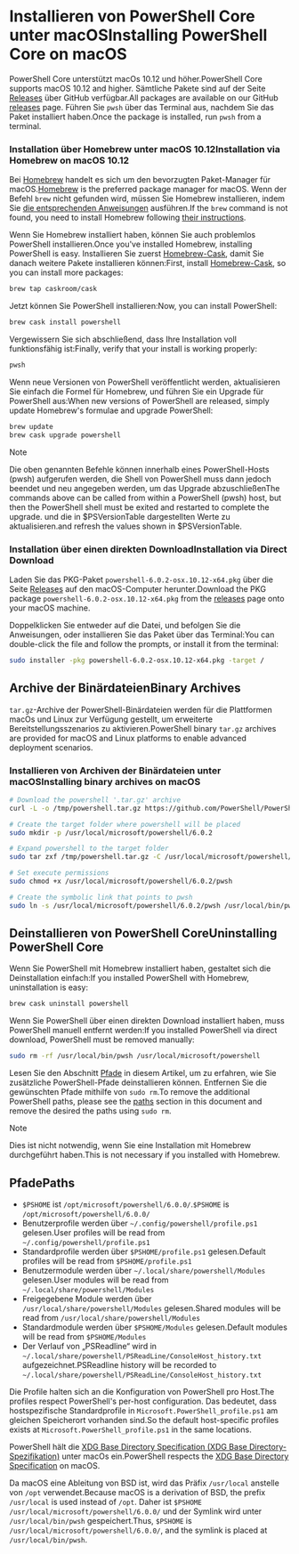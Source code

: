 # <a name="installing-powershell-core-on-macos"></a><span data-ttu-id="24de9-101">Installieren von PowerShell Core unter macOS</span><span class="sxs-lookup"><span data-stu-id="24de9-101">Installing PowerShell Core on macOS</span></span>

<span data-ttu-id="24de9-102">PowerShell Core unterstützt macOs 10.12 und höher.</span><span class="sxs-lookup"><span data-stu-id="24de9-102">PowerShell Core supports macOS 10.12 and higher.</span></span>
<span data-ttu-id="24de9-103">Sämtliche Pakete sind auf der Seite [Releases][] über GitHub verfügbar.</span><span class="sxs-lookup"><span data-stu-id="24de9-103">All packages are available on our GitHub [releases][] page.</span></span>
<span data-ttu-id="24de9-104">Führen Sie `pwsh` über das Terminal aus, nachdem Sie das Paket installiert haben.</span><span class="sxs-lookup"><span data-stu-id="24de9-104">Once the package is installed, run `pwsh` from a terminal.</span></span>

### <a name="installation-via-homebrew-on-macos-1012"></a><span data-ttu-id="24de9-105">Installation über Homebrew unter macOS 10.12</span><span class="sxs-lookup"><span data-stu-id="24de9-105">Installation via Homebrew on macOS 10.12</span></span>

<span data-ttu-id="24de9-106">Bei [Homebrew][brew] handelt es sich um den bevorzugten Paket-Manager für macOS.</span><span class="sxs-lookup"><span data-stu-id="24de9-106">[Homebrew][brew] is the preferred package manager for macOS.</span></span>
<span data-ttu-id="24de9-107">Wenn der Befehl `brew` nicht gefunden wird, müssen Sie Homebrew installieren, indem Sie [die entsprechenden Anweisungen][brew] ausführen.</span><span class="sxs-lookup"><span data-stu-id="24de9-107">If the `brew` command is not found, you need to install Homebrew following [their instructions][brew].</span></span>

<span data-ttu-id="24de9-108">Wenn Sie Homebrew installiert haben, können Sie auch problemlos PowerShell installieren.</span><span class="sxs-lookup"><span data-stu-id="24de9-108">Once you've installed Homebrew, installing PowerShell is easy.</span></span>
<span data-ttu-id="24de9-109">Installieren Sie zuerst [Homebrew-Cask][cask], damit Sie danach weitere Pakete installieren können:</span><span class="sxs-lookup"><span data-stu-id="24de9-109">First, install [Homebrew-Cask][cask], so you can install more packages:</span></span>

```sh
brew tap caskroom/cask
```

<span data-ttu-id="24de9-110">Jetzt können Sie PowerShell installieren:</span><span class="sxs-lookup"><span data-stu-id="24de9-110">Now, you can install PowerShell:</span></span>

```sh
brew cask install powershell
```

<span data-ttu-id="24de9-111">Vergewissern Sie sich abschließend, dass Ihre Installation voll funktionsfähig ist:</span><span class="sxs-lookup"><span data-stu-id="24de9-111">Finally, verify that your install is working properly:</span></span>

```sh
pwsh
```

<span data-ttu-id="24de9-112">Wenn neue Versionen von PowerShell veröffentlicht werden, aktualisieren Sie einfach die Formel für Homebrew, und führen Sie ein Upgrade für PowerShell aus:</span><span class="sxs-lookup"><span data-stu-id="24de9-112">When new versions of PowerShell are released, simply update Homebrew's formulae and upgrade PowerShell:</span></span>

```sh
brew update
brew cask upgrade powershell
```

> [!NOTE]
> <span data-ttu-id="24de9-113">Die oben genannten Befehle können innerhalb eines PowerShell-Hosts (pwsh) aufgerufen werden, die Shell von PowerShell muss dann jedoch beendet und neu angegeben werden, um das Upgrade abzuschließen</span><span class="sxs-lookup"><span data-stu-id="24de9-113">The commands above can be called from within a PowerShell (pwsh) host, but then the PowerShell shell must be exited and restarted to complete the upgrade.</span></span>
> <span data-ttu-id="24de9-114">und die in $PSVersionTable dargestellten Werte zu aktualisieren.</span><span class="sxs-lookup"><span data-stu-id="24de9-114">and refresh the values shown in $PSVersionTable.</span></span>

[brew]: http://brew.sh/
[cask]: https://caskroom.github.io/

### <a name="installation-via-direct-download"></a><span data-ttu-id="24de9-115">Installation über einen direkten Download</span><span class="sxs-lookup"><span data-stu-id="24de9-115">Installation via Direct Download</span></span>

<span data-ttu-id="24de9-116">Laden Sie das PKG-Paket `powershell-6.0.2-osx.10.12-x64.pkg` über die Seite [Releases][] auf den macOS-Computer herunter.</span><span class="sxs-lookup"><span data-stu-id="24de9-116">Download the PKG package `powershell-6.0.2-osx.10.12-x64.pkg` from the [releases][] page onto your macOS machine.</span></span>

<span data-ttu-id="24de9-117">Doppelklicken Sie entweder auf die Datei, und befolgen Sie die Anweisungen, oder installieren Sie das Paket über das Terminal:</span><span class="sxs-lookup"><span data-stu-id="24de9-117">You can double-click the file and follow the prompts, or install it from the terminal:</span></span>

```sh
sudo installer -pkg powershell-6.0.2-osx.10.12-x64.pkg -target /
```

## <a name="binary-archives"></a><span data-ttu-id="24de9-118">Archive der Binärdateien</span><span class="sxs-lookup"><span data-stu-id="24de9-118">Binary Archives</span></span>

<span data-ttu-id="24de9-119">`tar.gz`-Archive der PowerShell-Binärdateien werden für die Plattformen macOs und Linux zur Verfügung gestellt, um erweiterte Bereitstellungsszenarios zu aktivieren.</span><span class="sxs-lookup"><span data-stu-id="24de9-119">PowerShell binary `tar.gz` archives are provided for macOS and Linux platforms to enable advanced deployment scenarios.</span></span>

### <a name="installing-binary-archives-on-macos"></a><span data-ttu-id="24de9-120">Installieren von Archiven der Binärdateien unter macOS</span><span class="sxs-lookup"><span data-stu-id="24de9-120">Installing binary archives on macOS</span></span>

```sh
# Download the powershell '.tar.gz' archive
curl -L -o /tmp/powershell.tar.gz https://github.com/PowerShell/PowerShell/releases/download/v6.0.2/powershell-6.0.2-osx-x64.tar.gz

# Create the target folder where powershell will be placed
sudo mkdir -p /usr/local/microsoft/powershell/6.0.2

# Expand powershell to the target folder
sudo tar zxf /tmp/powershell.tar.gz -C /usr/local/microsoft/powershell/6.0.2

# Set execute permissions
sudo chmod +x /usr/local/microsoft/powershell/6.0.2/pwsh

# Create the symbolic link that points to pwsh
sudo ln -s /usr/local/microsoft/powershell/6.0.2/pwsh /usr/local/bin/pwsh
```

## <a name="uninstalling-powershell-core"></a><span data-ttu-id="24de9-121">Deinstallieren von PowerShell Core</span><span class="sxs-lookup"><span data-stu-id="24de9-121">Uninstalling PowerShell Core</span></span>

<span data-ttu-id="24de9-122">Wenn Sie PowerShell mit Homebrew installiert haben, gestaltet sich die Deinstallation einfach:</span><span class="sxs-lookup"><span data-stu-id="24de9-122">If you installed PowerShell with Homebrew, uninstallation is easy:</span></span>

```sh
brew cask uninstall powershell
```

<span data-ttu-id="24de9-123">Wenn Sie PowerShell über einen direkten Download installiert haben, muss PowerShell manuell entfernt werden:</span><span class="sxs-lookup"><span data-stu-id="24de9-123">If you installed PowerShell via direct download, PowerShell must be removed manually:</span></span>

```sh
sudo rm -rf /usr/local/bin/pwsh /usr/local/microsoft/powershell
```

<span data-ttu-id="24de9-124">Lesen Sie den Abschnitt [Pfade][] in diesem Artikel, um zu erfahren, wie Sie zusätzliche PowerShell-Pfade deinstallieren können. Entfernen Sie die gewünschten Pfade mithilfe von `sudo rm`.</span><span class="sxs-lookup"><span data-stu-id="24de9-124">To remove the additional PowerShell paths, please see the [paths][] section in this document and remove the desired the paths using `sudo rm`.</span></span>

> [!NOTE]
> <span data-ttu-id="24de9-125">Dies ist nicht notwendig, wenn Sie eine Installation mit Homebrew durchgeführt haben.</span><span class="sxs-lookup"><span data-stu-id="24de9-125">This is not necessary if you installed with Homebrew.</span></span>

[Pfade]:#paths
[paths]:#paths

## <a name="paths"></a><span data-ttu-id="24de9-127">Pfade</span><span class="sxs-lookup"><span data-stu-id="24de9-127">Paths</span></span>

* <span data-ttu-id="24de9-128">`$PSHOME` ist `/opt/microsoft/powershell/6.0.0/`.</span><span class="sxs-lookup"><span data-stu-id="24de9-128">`$PSHOME` is `/opt/microsoft/powershell/6.0.0/`</span></span>
* <span data-ttu-id="24de9-129">Benutzerprofile werden über `~/.config/powershell/profile.ps1` gelesen.</span><span class="sxs-lookup"><span data-stu-id="24de9-129">User profiles will be read from `~/.config/powershell/profile.ps1`</span></span>
* <span data-ttu-id="24de9-130">Standardprofile werden über `$PSHOME/profile.ps1` gelesen.</span><span class="sxs-lookup"><span data-stu-id="24de9-130">Default profiles will be read from `$PSHOME/profile.ps1`</span></span>
* <span data-ttu-id="24de9-131">Benutzermodule werden über `~/.local/share/powershell/Modules` gelesen.</span><span class="sxs-lookup"><span data-stu-id="24de9-131">User modules will be read from `~/.local/share/powershell/Modules`</span></span>
* <span data-ttu-id="24de9-132">Freigegebene Module werden über `/usr/local/share/powershell/Modules` gelesen.</span><span class="sxs-lookup"><span data-stu-id="24de9-132">Shared modules will be read from `/usr/local/share/powershell/Modules`</span></span>
* <span data-ttu-id="24de9-133">Standardmodule werden über `$PSHOME/Modules` gelesen.</span><span class="sxs-lookup"><span data-stu-id="24de9-133">Default modules will be read from `$PSHOME/Modules`</span></span>
* <span data-ttu-id="24de9-134">Der Verlauf von „PSReadline“ wird in `~/.local/share/powershell/PSReadLine/ConsoleHost_history.txt` aufgezeichnet.</span><span class="sxs-lookup"><span data-stu-id="24de9-134">PSReadline history will be recorded to `~/.local/share/powershell/PSReadLine/ConsoleHost_history.txt`</span></span>

<span data-ttu-id="24de9-135">Die Profile halten sich an die Konfiguration von PowerShell pro Host.</span><span class="sxs-lookup"><span data-stu-id="24de9-135">The profiles respect PowerShell's per-host configuration.</span></span>
<span data-ttu-id="24de9-136">Das bedeutet, dass hostspezifische Standardprofile in `Microsoft.PowerShell_profile.ps1` am gleichen Speicherort vorhanden sind.</span><span class="sxs-lookup"><span data-stu-id="24de9-136">So the default host-specific profiles exists at `Microsoft.PowerShell_profile.ps1` in the same locations.</span></span>

<span data-ttu-id="24de9-137">PowerShell hält die [XDG Base Directory Specification (XDG Base Directory-Spezifikation)][xdg-bds] unter macOs ein.</span><span class="sxs-lookup"><span data-stu-id="24de9-137">PowerShell respects the [XDG Base Directory Specification][xdg-bds] on macOS.</span></span>

<span data-ttu-id="24de9-138">Da macOS eine Ableitung von BSD ist, wird das Präfix `/usr/local` anstelle von `/opt` verwendet.</span><span class="sxs-lookup"><span data-stu-id="24de9-138">Because macOS is a derivation of BSD, the prefix `/usr/local` is used instead of `/opt`.</span></span>
<span data-ttu-id="24de9-139">Daher ist `$PSHOME` `/usr/local/microsoft/powershell/6.0.0/` und der Symlink wird unter `/usr/local/bin/pwsh` gespeichert.</span><span class="sxs-lookup"><span data-stu-id="24de9-139">Thus, `$PSHOME` is `/usr/local/microsoft/powershell/6.0.0/`, and the symlink is placed at `/usr/local/bin/pwsh`.</span></span>

[Releases]: https://github.com/PowerShell/PowerShell/releases/latest
[releases]: https://github.com/PowerShell/PowerShell/releases/latest
[xdg-bds]: https://specifications.freedesktop.org/basedir-spec/basedir-spec-latest.html
